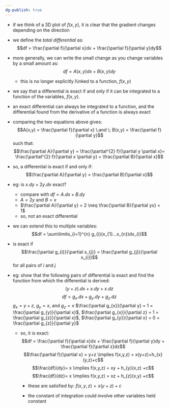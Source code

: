 ```yaml
---
dg-publish: true
---
```


- if we think of a 3D plot of $f(x,y)$, it is clear that the gradient changes depending on the direction
- we define the *total differential* as: 
$$df = \frac{\partial f}{\partial x}dx + \frac{\partial f}{\partial y}dy$$
- more generally, we can write the small change as you change variables by a small amount as: 
$$df = A(x,y)dx + B(x,y)dy$$
	- this is no longer explicitly l\inked to a function, $f(x,y)$

- we say that a differential is exact if and only if it can be integrated to a function of the variables, $f(x,y)$. 
- an exact differential can always be integrated to a function, and the differential found from the derivative of a function is always exact
- comparing the two equations above gives:
$$A(x,y) = \frac{\partial f}{\partial x} \;and \; B(x,y) = \frac{\partial f}{\partial y}$$ such that: 
$$\frac{\partial A}{\partial y} = \frac{\partial^{2} f}{\partial y \partial x}= \frac{\partial^{2} f}{\partial x \partial y} = \frac{\partial B}{\partial x}$$
- so, a differential is exact if and only if: 
$$\frac{\partial A}{\partial y} = \frac{\partial B}{\partial x}$$
- eg: is $x.dy+2y.dx$ exact?
	- compare with $df = A.dx + B.dy$
	- $A = 2y$ and $B=x$ 
	- $\frac{\partial A}{\partial y} = 2 \neq \frac{\partial B}{\partial yx} = 1$
	- so, not an exact differential
- we can extend this to multiple variables: 
$$df = \sum\limits_{i=1}^{n} g_{i}(x_{1}...x_{n})dx_{i}$$
- is exact if 
$$\frac{\partial g_{i}}{\partial x_{j}} = \frac{\partial g_{j}}{\partial x_{i}}$$ for all pairs of $i$ and $j$

- eg: show that the following pairs of differential is exact and find the function from which the differential is derived: 
$$(y+z).dx +x.dy +x.dz$$
	$$df = g_{x}.dx +g_{y}.dy+g_{z}.dz$$
		$g_{x}=y+z$, $g_{y}= x$, and $g_{z}=x$
		$\frac{\partial g_{x}}{\partial y} = 1 = \frac{\partial g_{y}}{\partial x}$, $\frac{\partial g_{x}}{\partial z} = 1 = \frac{\partial g_{z}}{\partial x}$, $\frac{\partial g_{y}}{\partial x} = 0 = \frac{\partial g_{z}}{\partial y}$
	- so, it is exact: 
	$$df = \frac{\partial f}{\partial x}dx + \frac{\partial f}{\partial y}dy + \frac{\partial f}{\partial z}dz$$
	$$\frac{\partial f}{\partial x} = y+z \implies f(x,y,z) = x(y+z)+h_{x}(y,z)+c$$
	$$\frac{df}{dy}= x \implies f(x,y,z) = xy + h_{y}(x,z) +c$$
	$$\frac{df}{dz}= x \implies f(x,y,z) = xz + h_{z}(x,y) +c$$
		- these are satisfied by: $f(x,y,z) = x(y+z)+c$

		- the constant of integration could involve other variables held constant